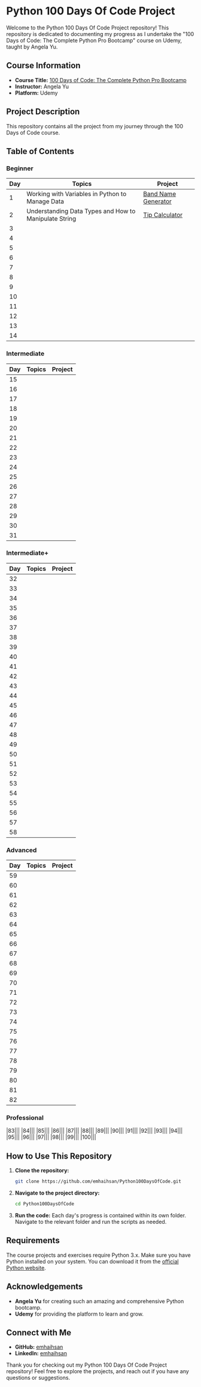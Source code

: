 
# Python 100 Days Of Code Project

Welcome to the Python 100 Days Of Code Project repository! This repository is dedicated to documenting my progress as I undertake the "100 Days of Code: The Complete Python Pro Bootcamp" course on Udemy, taught by Angela Yu.

## Course Information

- **Course Title:** [100 Days of Code: The Complete Python Pro Bootcamp](https://www.udemy.com/course/100-days-of-code/)
- **Instructor:** Angela Yu
- **Platform:** Udemy

## Project Description

This repository contains all the project from my journey through the 100 Days of Code course. 

## Table of Contents

### Beginner
|Day|Topics|Project|
|-|-|-|
|1|Working with Variables in Python to Manage Data|[Band Name Generator](https://github.com/emhaihsan/Python100DaysOfCode/tree/main/day-1-band-name-generator)|
|2|Understanding Data Types and How to Manipulate String|[Tip Calculator](https://github.com/emhaihsan/Python100DaysOfCode/tree/main/day-2-tip-calculator)|
|3|||
|4|||
|5|||
|6|||
|7|||
|8|||
|9|||
|10|||
|11|||
|12|||
|13|||
|14|||
### Intermediate
|Day|Topics|Project|
|-|-|-|
|15|||
|16|||
|17|||
|18|||
|19|||
|20|||
|21|||
|22|||
|23|||
|24|||
|25|||
|26|||
|27|||
|28|||
|29|||
|30|||
|31|||

### Intermediate+

|Day|Topics|Project|
|-|-|-|
|32|||
|33|||
|34|||
|35|||
|36|||
|37|||
|38|||
|39|||
|40|||
|41|||
|42|||
|43|||
|44|||
|45|||
|46|||
|47|||
|48|||
|49|||
|50|||
|51|||
|52|||
|53|||
|54|||
|55|||
|56|||
|57|||
|58|||
### Advanced
|Day|Topics|Project|
|-|-|-|
|59|||
|60|||
|61|||
|62|||
|63|||
|64|||
|65|||
|66|||
|67|||
|68|||
|69|||
|70|||
|71|||
|72|||
|73|||
|74|||
|75|||
|76|||
|77|||
|78|||
|79|||
|80|||
|81|||
|82|||
### Professional
|83|||
|84|||
|85|||
|86|||
|87|||
|88|||
|89|||
|90|||
|91|||
|92|||
|93|||
|94|||
|95|||
|96|||
|97|||
|98|||
|99|||
|100|||


## How to Use This Repository

1. **Clone the repository:**
   ```sh
   git clone https://github.com/emhaihsan/Python100DaysOfCode.git
   ```

2. **Navigate to the project directory:**
   ```sh
   cd Python100DaysOfCode
   ```

3. **Run the code:**
   Each day's progress is contained within its own folder. Navigate to the relevant folder and run the scripts as needed.

## Requirements

The course projects and exercises require Python 3.x. Make sure you have Python installed on your system. You can download it from the [official Python website](https://www.python.org/downloads/).

## Acknowledgements

- **Angela Yu** for creating such an amazing and comprehensive Python bootcamp.
- **Udemy** for providing the platform to learn and grow.


## Connect with Me

- **GitHub:** [emhaihsan](https://github.com/emhaihsan)
- **LinkedIn:** [emhaihsan](https://www.linkedin.com/in/emhaihsan)

Thank you for checking out my Python 100 Days Of Code Project repository! Feel free to explore the projects, and reach out if you have any questions or suggestions.


